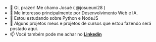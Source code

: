 - 👋 Oi, prazer! Me chamo Josué ( @josueuni28 )
- 👀 Me interesso principalmente por Desenvolvimento Web e IA. 
- 🌱 Estou estudando sobre Python e NodeJS
- 💞️ Alguns projetos meus e projetos de cursos que estou fazendo será postado aqui.
- 📫 Você também pode me achar no **[Linkedin](https://www.linkedin.com/in/josue-leite-de-souza/)**

<!---
josueuni28/josueuni28 is a ✨ special ✨ repository because its `README.md` (this file) appears on your GitHub profile.
You can click the Preview link to take a look at your changes.
--->
